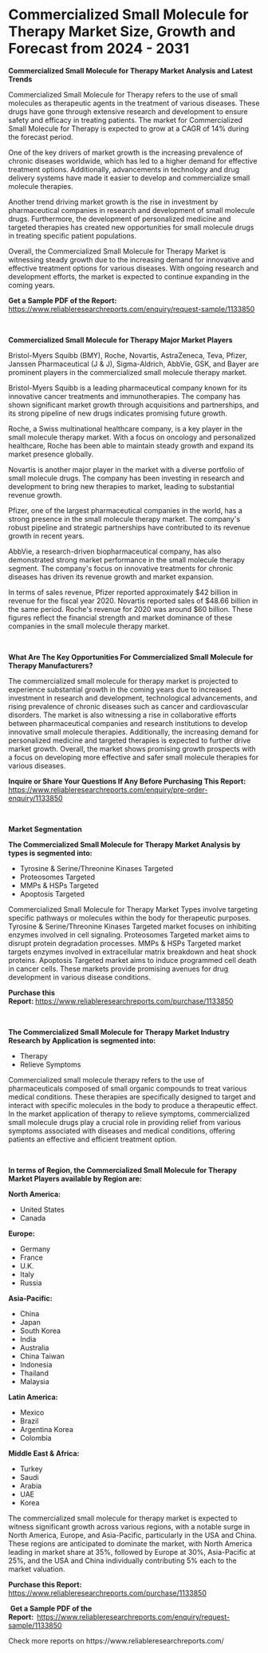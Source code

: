 <p><h1>Commercialized Small Molecule for Therapy Market Size, Growth and Forecast from 2024 - 2031</h1></p><p><strong>Commercialized Small Molecule for Therapy Market Analysis and Latest Trends</strong></p>
<p><p>Commercialized Small Molecule for Therapy refers to the use of small molecules as therapeutic agents in the treatment of various diseases. These drugs have gone through extensive research and development to ensure safety and efficacy in treating patients. The market for Commercialized Small Molecule for Therapy is expected to grow at a CAGR of 14% during the forecast period. </p><p>One of the key drivers of market growth is the increasing prevalence of chronic diseases worldwide, which has led to a higher demand for effective treatment options. Additionally, advancements in technology and drug delivery systems have made it easier to develop and commercialize small molecule therapies. </p><p>Another trend driving market growth is the rise in investment by pharmaceutical companies in research and development of small molecule drugs. Furthermore, the development of personalized medicine and targeted therapies has created new opportunities for small molecule drugs in treating specific patient populations.</p><p>Overall, the Commercialized Small Molecule for Therapy Market is witnessing steady growth due to the increasing demand for innovative and effective treatment options for various diseases. With ongoing research and development efforts, the market is expected to continue expanding in the coming years.</p></p>
<p><strong>Get a Sample PDF of the Report:&nbsp;</strong> <a href="https://www.reliableresearchreports.com/enquiry/request-sample/1133850">https://www.reliableresearchreports.com/enquiry/request-sample/1133850</a></p>
<p>&nbsp;</p>
<p><strong>Commercialized Small Molecule for Therapy Major Market Players</strong></p>
<p><p>Bristol-Myers Squibb (BMY), Roche, Novartis, AstraZeneca, Teva, Pfizer, Janssen Pharmaceutical (J & J), Sigma-Aldrich, AbbVie, GSK, and Bayer are prominent players in the commercialized small molecule therapy market.</p><p>Bristol-Myers Squibb is a leading pharmaceutical company known for its innovative cancer treatments and immunotherapies. The company has shown significant market growth through acquisitions and partnerships, and its strong pipeline of new drugs indicates promising future growth.</p><p>Roche, a Swiss multinational healthcare company, is a key player in the small molecule therapy market. With a focus on oncology and personalized healthcare, Roche has been able to maintain steady growth and expand its market presence globally.</p><p>Novartis is another major player in the market with a diverse portfolio of small molecule drugs. The company has been investing in research and development to bring new therapies to market, leading to substantial revenue growth.</p><p>Pfizer, one of the largest pharmaceutical companies in the world, has a strong presence in the small molecule therapy market. The company's robust pipeline and strategic partnerships have contributed to its revenue growth in recent years.</p><p>AbbVie, a research-driven biopharmaceutical company, has also demonstrated strong market performance in the small molecule therapy segment. The company's focus on innovative treatments for chronic diseases has driven its revenue growth and market expansion.</p><p>In terms of sales revenue, Pfizer reported approximately $42 billion in revenue for the fiscal year 2020. Novartis reported sales of $48.66 billion in the same period. Roche's revenue for 2020 was around $60 billion. These figures reflect the financial strength and market dominance of these companies in the small molecule therapy market.</p></p>
<p>&nbsp;</p>
<p><strong>What Are The Key Opportunities For Commercialized Small Molecule for Therapy Manufacturers?</strong></p>
<p><p>The commercialized small molecule for therapy market is projected to experience substantial growth in the coming years due to increased investment in research and development, technological advancements, and rising prevalence of chronic diseases such as cancer and cardiovascular disorders. The market is also witnessing a rise in collaborative efforts between pharmaceutical companies and research institutions to develop innovative small molecule therapies. Additionally, the increasing demand for personalized medicine and targeted therapies is expected to further drive market growth. Overall, the market shows promising growth prospects with a focus on developing more effective and safer small molecule therapies for various diseases.</p></p>
<p><strong>Inquire or Share Your Questions If Any Before Purchasing This Report:</strong> <a href="https://www.reliableresearchreports.com/enquiry/pre-order-enquiry/1133850">https://www.reliableresearchreports.com/enquiry/pre-order-enquiry/1133850</a></p>
<p>&nbsp;</p>
<p><strong>Market Segmentation</strong></p>
<p><strong>The Commercialized Small Molecule for Therapy Market Analysis by types is segmented into:</strong></p>
<p><ul><li>Tyrosine & Serine/Threonine Kinases Targeted</li><li>Proteosomes Targeted</li><li>MMPs & HSPs Targeted</li><li>Apoptosis Targeted</li></ul></p>
<p><p>Commercialized Small Molecule for Therapy Market Types involve targeting specific pathways or molecules within the body for therapeutic purposes. Tyrosine & Serine/Threonine Kinases Targeted market focuses on inhibiting enzymes involved in cell signaling. Proteosomes Targeted market aims to disrupt protein degradation processes. MMPs & HSPs Targeted market targets enzymes involved in extracellular matrix breakdown and heat shock proteins. Apoptosis Targeted market aims to induce programmed cell death in cancer cells. These markets provide promising avenues for drug development in various disease conditions.</p></p>
<p><strong>Purchase this Report:&nbsp;</strong><a href="https://www.reliableresearchreports.com/purchase/1133850">https://www.reliableresearchreports.com/purchase/1133850</a></p>
<p>&nbsp;</p>
<p><strong>The Commercialized Small Molecule for Therapy Market Industry Research by Application is segmented into:</strong></p>
<p><ul><li>Therapy</li><li>Relieve Symptoms</li></ul></p>
<p><p>Commercialized small molecule therapy refers to the use of pharmaceuticals composed of small organic compounds to treat various medical conditions. These therapies are specifically designed to target and interact with specific molecules in the body to produce a therapeutic effect. In the market application of therapy to relieve symptoms, commercialized small molecule drugs play a crucial role in providing relief from various symptoms associated with diseases and medical conditions, offering patients an effective and efficient treatment option.</p></p>
<p>&nbsp;</p>
<p><strong>In terms of Region, the Commercialized Small Molecule for Therapy Market Players available by Region are:</strong></p>
<p>
    <p> <strong> North America: </strong>
        <ul>
            <li>United States</li>
            <li>Canada</li>
        </ul>
        </p> 
    <p> <strong> Europe: </strong>
        <ul>
            <li>Germany</li>
            <li>France</li>
            <li>U.K.</li>
            <li>Italy</li>
            <li>Russia</li>
        </ul>
        </p> 
    <p> <strong> Asia-Pacific: </strong>
        <ul>
            <li>China</li>
            <li>Japan</li>
            <li>South Korea</li>
            <li>India</li>
            <li>Australia</li>
            <li>China Taiwan</li>
            <li>Indonesia</li>
            <li>Thailand</li>
            <li>Malaysia</li>
        </ul>
        </p> 
    <p> <strong> Latin America: </strong>
        <ul>
            <li>Mexico</li>
            <li>Brazil</li>
            <li>Argentina Korea</li>
            <li>Colombia</li>
        </ul>
        </p> 
    <p> <strong> Middle East & Africa: </strong>
        <ul>
            <li>Turkey</li>
            <li>Saudi</li>
            <li>Arabia</li>
            <li>UAE</li>
            <li>Korea</li>
        </ul>
    </p>
    </p>
<p><p>The commercialized small molecule for therapy market is expected to witness significant growth across various regions, with a notable surge in North America, Europe, and Asia-Pacific, particularly in the USA and China. These regions are anticipated to dominate the market, with North America leading in market share at 35%, followed by Europe at 30%, Asia-Pacific at 25%, and the USA and China individually contributing 5% each to the market valuation.</p></p>
<p><strong>Purchase this Report: </strong><a href="https://www.reliableresearchreports.com/purchase/1133850">https://www.reliableresearchreports.com/purchase/1133850</a></p>
<p>&nbsp;<strong>Get a Sample PDF of the Report:&nbsp;&nbsp;</strong><a href="https://www.reliableresearchreports.com/enquiry/request-sample/1133850">https://www.reliableresearchreports.com/enquiry/request-sample/1133850</a></p>
<p><strong></strong></p>
<p>Check more reports on https://www.reliableresearchreports.com/</p>